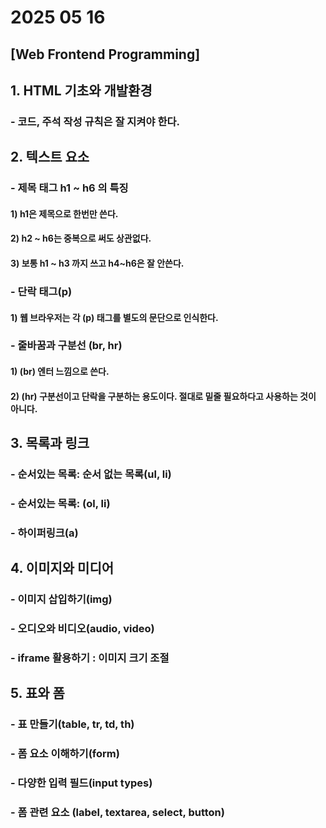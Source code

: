 # 2025 05 16 

## [Web Frontend Programming]

## 1. HTML 기초와 개발환경
### - 코드, 주석 작성 규칙은 잘 지켜야 한다.

## 2. 텍스트 요소
### - 제목 태그 h1 ~ h6 의 특징
#### 1) h1은 제목으로 한번만 쓴다.
#### 2) h2 ~ h6는 중복으로 써도 상관없다.
#### 3) 보통 h1 ~ h3 까지 쓰고 h4~h6은 잘 안쓴다.

### - 단락 태그(p)
#### 1) 웹 브라우저는 각 (p) 태그를 별도의 문단으로 인식한다.

### - 줄바꿈과 구분선 (br, hr)
#### 1) (br) 엔터 느낌으로 쓴다.
#### 2) (hr) 구분선이고 단락을 구분하는 용도이다. 절대로 밑줄 필요하다고 사용하는 것이 아니다.

## 3. 목록과 링크
### - 순서있는 목록: 순서 없는 목록(ul, li)
### - 순서있는 목록: (ol, li)
### - 하이퍼링크(a)

## 4. 이미지와 미디어
### - 이미지 삽입하기(img)
### - 오디오와 비디오(audio, video)
### - iframe 활용하기 : 이미지 크기 조절

## 5. 표와 폼
### - 표 만들기(table, tr, td, th)
### - 폼 요소 이해하기(form)
### - 다양한 입력 필드(input types)
### - 폼 관련 요소 (label, textarea, select, button)
